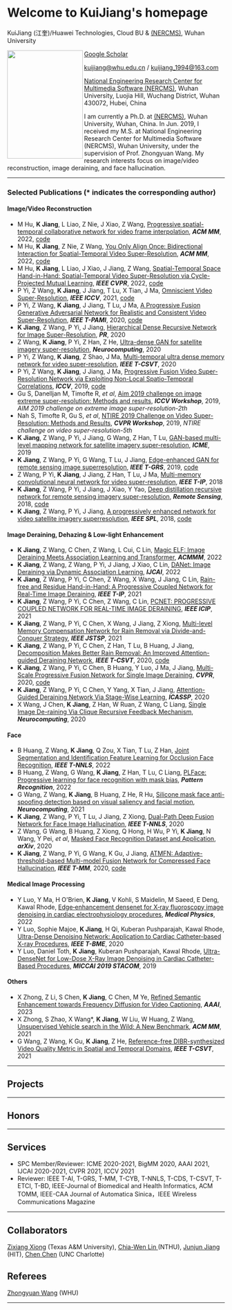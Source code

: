# Welcome to KuiJiang's homepage

KuiJiang (江奎)/Huawei Technologies, Cloud BU & [(NERCMS)](http://en.multimedia.whu.edu.cn/html/Faculties/), Wuhan University 

<a href="url"><img src="https://github.com/kuihua/kuijiang.github.io/blob/master/2白.jpg" align="left" height="250" width="175" ></a>

[Google Scholar](https://scholar.google.com/citations?user=AbOLE9QAAAAJ&hl=zh-CN)

kuijiang@whu.edu.cn / kuijiang_1994@163.com

[National Engineering Research Center for Multimedia Software (NERCMS)](http://en.multimedia.whu.edu.cn/html/Faculties/), Wuhan University, Luojia Hill, Wuchang District, Wuhan 430072, Hubei, China 

I am currently a Ph.D. at [(NERCMS)](http://en.multimedia.whu.edu.cn/html/Faculties/), Wuhan University, Wuhan, China. In Jun. 2019, I received my M.S. at National Engineering Research Center for Multimedia Software (NERCMS), Wuhan University, under the supervision of Prof. Zhongyuan Wang. My research interests focus on image/video reconstruction, image deraining, and face hallucination.
****

### Selected Publications (* indicates the corresponding author)

#### Image/Video Reconstruction
- M Hu, **K Jiang**, L Liao, Z Nie, J Xiao, Z Wang, [Progressive spatial-temporal collaborative network for video frame interpolation](https://dl.acm.org/doi/abs/10.1145/3503161.3547875?casa_token=5gnk5IzQOBUAAAAA:W6yIq2lA6140njNCf99p6MG-acQ-r5kwq1d9qLhayjcwuZsms7idGqCC3VqY5NFEYtVO64p2tlz_), _**ACM MM**_, 2022, [code]() 
- M Hu, **K Jiang**, Z Nie, Z Wang, [You Only Align Once: Bidirectional Interaction for Spatial-Temporal Video Super-Resolution](https://dl.acm.org/doi/abs/10.1145/3503161.3547874?casa_token=YH3V2tLmp-oAAAAA:JWsQ8ggvHGmyCjExyEUW-n6H96qDCLwnAm9zFOJm1Z4aPu3wG5umiFg7sw8iSFVt-QRdkYIUl2zO), _**ACM MM**_, 2022, [code]()
- M Hu, **K Jiang**, L Liao, J Xiao, J Jiang, Z Wang, [Spatial-Temporal Space Hand-in-Hand: Spatial-Temporal Video Super-Resolution via Cycle-Projected Mutual Learning](https://openaccess.thecvf.com/content/CVPR2022/html/Hu_Spatial-Temporal_Space_Hand-in-Hand_Spatial-Temporal_Video_Super-Resolution_via_Cycle-Projected_Mutual_Learning_CVPR_2022_paper.html), _**IEEE CVPR**_, 2022, [code]()
- P Yi, Z Wang, **K Jiang**, J Jiang, T Lu, X Tian, J Ma, [Omniscient Video Super-Resolution](https://www.researchgate.net/publication/350513351_Omniscient_Video_Super-Resolution), _**IEEE ICCV**_, 2021, [code]()
- P Yi, Z Wang, **K Jiang**, J Jiang, T Lu, J Ma, [A Progressive Fusion Generative Adversarial Network for Realistic and Consistent Video Super-Resolution](https://ieeexplore.ieee.org/document/9279273), _**IEEE T-PAMI**_, 2020, [code](https://github.com/psychopa4/MSHPFNL)
- **K Jiang**, Z Wang, P Yi, J Jiang, [Hierarchical Dense Recursive Network for Image Super-Resolution](https://www.sci-hub.ren/10.1016/j.patcog.2020.107475), _**PR**_, 2020
- Z Wang, **K Jiang**, P Yi, Z Han, Z He, [Ultra-dense GAN for satellite imagery super-resolution](https://www.sciencedirect.com/science/article/abs/pii/S0925231219314602), _**Neurocomputing**_, 2020
- P Yi, Z Wang, **K Jiang**, Z Shao, J Ma, [Multi-temporal ultra dense memory network for video super-resolution](https://ieeexplore.ieee.org/abstract/document/8752034/), _**IEEE T-CSVT**_, 2020
- P Yi, Z Wang, **K Jiang**, J Jiang, J Ma, [Progressive Fusion Video Super-Resolution Network via Exploiting Non-Local Spatio-Temporal Correlations](https://ieeexplore.ieee.org/document/9009484/), _**ICCV**_, 2019, [code](https://github.com/psychopa4/PFNL)
- Gu S, Danelljan M, Timofte R, _et al_, [Aim 2019 challenge on image extreme super-resolution: Methods and results](https://ieeexplore.ieee.org/abstract/document/9022627), _**ICCV Workshop**_, 2019, _AIM 2019 challenge on extreme image super-resolution-2th_
- Nah S, Timofte R, Gu S, _et al_, [NTIRE 2019 Challenge on Video Super-Resolution: Methods and Results](https://ieeexplore.ieee.org/document/9025527), _**CVPR Workshop**_, 2019, _NTIRE challenge on video super-resolution-5th_
- **K Jiang**, Z Wang, P Yi, J Jiang, G Wang, Z Han, T Lu, [GAN-based multi-level mapping network for satellite imagery super-resolution](https://ieeexplore.ieee.org/abstract/document/8784713/), _**ICME**_, 2019
- **K Jiang**, Z Wang, P Yi, G Wang, T Lu, J Jiang, [Edge-enhanced GAN for remote sensing image superresolution](https://ieeexplore.ieee.org/abstract/document/8677274), _**IEEE T-GRS**_, 2019, [code](https://github.com/kuihua/EEGAN)
- Z Wang, P Yi, **K Jiang**, J Jiang, Z Han, T Lu, J Ma, [Multi-memory convolutional neural network for video super-resolution](https://ieeexplore.ieee.org/abstract/document/8579237/), _**IEEE T-IP**_, 2018
- **K Jiang**, Z Wang, P Yi, J Jiang, J Xiao, Y Yao, [Deep distillation recursive network for remote sensing imagery super-resolution](https://www.mdpi.com/2072-4292/10/11/1700), _**Remote Sensing**_, 2018, [code](https://github.com/kuihua/DDRN)
- **K Jiang**, Z Wang, P Yi, J Jiang, [A progressively enhanced network for video satellite imagery superresolution](https://ieeexplore.ieee.org/abstract/document/8466642), _**IEEE SPL**_, 2018, [code](https://github.com/kuihua/PECNN)


#### Image Deraining, Dehazing & Low-light Enhancement
- **K Jiang**, Z Wang, C Chen, Z Wang, L Cui, C Lin, [Magic ELF: Image Deraining Meets Association Learning and Transformer](https://arxiv.org/abs/2207.10455), _**ACMMM**_, 2022
- **K Jiang**, Z Wang, Z Wang, P Yi, J Jiang, J Xiao, C Lin, [DANet: Image Deraining via Dynamic Association Learning](https://web.archive.org/web/20220720135059id_/https://www.ijcai.org/proceedings/2022/0137.pdf), _**IJCAI**_, 2022
- **K Jiang**, Z Wang, P Yi, C Chen, Z Wang, X Wang, J Jiang, C Lin, [Rain-free and Residue Hand-in-Hand: A Progressive Coupled Network for Real-Time Image Deraining](https://www.researchgate.net/publication/353620456_Rain-free_and_Residue_Hand-in-Hand_A_Progressive_Coupled_Network_for_Real-Time_Image_Deraining), _**IEEE T-IP**_, 2021
- **K Jiang**, Z Wang, P Yi, C Chen, Z Wang, C Lin, [PCNET: PROGRESSIVE COUPLED NETWORK FOR REAL-TIME IMAGE DERAINING](https://www.researchgate.net/publication/351868487_PCNET_PROGRESSIVE_COUPLED_NETWORK_FOR_REAL-TIME_IMAGE_DERAINING), _**IEEE ICIP**_, 2021
- **K Jiang**, Z Wang, P Yi, C Chen, X Wang, J Jiang, Z Xiong, [Multi-level Memory Compensation Network for Rain Removal via Divide-and-Conquer Strategy](https://ieeexplore.ieee.org/document/9328295), _**IEEE JSTSP**_, 2021
- **K Jiang**, Z Wang, P Yi, C Chen, Z Han, T Lu, B Huang, J Jiang, [Decomposition Makes Better Rain Removal: An
Improved Attention-guided Deraining Network](https://ieeexplore.ieee.org/document/9294056), _**IEEE T-CSVT**_, 2020, [code](https://github.com/kuihua/IADN)
- **K Jiang**, Z Wang, P Yi, C Chen, B Huang, Y Luo, J Ma, J Jiang, [Multi-Scale Progressive Fusion Network for Single Image Deraining](https://arxiv.org/abs/2003.10985), _**CVPR**_, 2020, [code](https://github.com/kuihua/MSPFN)
- **K Jiang**, Z Wang, P Yi, C Chen, Y Yang, X Tian, J Jiang, [Attention-Guided Deraining Network Via Stage-Wise Learning](https://ieeexplore.ieee.org/abstract/document/9053754), _**ICASSP**_, 2020
- X Wang, J Chen, **K Jiang**, Z Han, W Ruan, Z Wang, C Liang, [Single Image De-raining Via Clique Recursive Feedback Mechanism](https://www.sciencedirect.com/science/article/abs/pii/S0925231220312133), _**Neurocomputing**_, 2020

#### Face
- B Huang, Z Wang, **K Jiang**, Q Zou, X Tian, T Lu, Z Han, [Joint Segmentation and Identification Feature Learning for Occlusion Face Recognition](https://ieeexplore.ieee.org/abstract/document/9774848/?casa_token=fmnS_RxYY90AAAAA:iUdionbo-oKJ1urKPWZ37om2Jx4F-erVJqU3CEnPaWqHDONhuRGCuj2N9NY0c4MmxOFPWWl5G1Zicg), _**IEEE T-NNLS**_, 2022
- B Huang, Z Wang, G Wang, **K Jiang**, Z Han, T Lu, C Liang, [PLFace: Progressive learning for face recognition with mask bias](https://www.sciencedirect.com/science/article/pii/S0031320322006227), _**Pattern Recognition**_, 2022
- G Wang, Z Wang, **K Jiang**, B Huang, Z He, R Hu, [Silicone mask face anti-spoofing detection based on visual saliency and facial motion](https://www.sciencedirect.com/science/article/abs/pii/S0925231221009371), _**Neurocomputing**_, 2021
- **K Jiang**, Z Wang, P Yi, T Lu, J Jiang, Z Xiong, [Dual-Path Deep Fusion Network for Face Image Hallucination](https://ieeexplore.ieee.org/document/9229100), _**IEEE T-NNLS**_, 2020
- Z Wang, G Wang, B Huang, Z Xiong, Q Hong, H Wu, P Yi, **K Jiang**, N Wang, Y Pei, _et al_, [Masked Face Recognition Dataset and Application](https://arxiv.org/abs/2003.09093), _**arXiv**_, 2020
- **K Jiang**, Z Wang, P Yi, G Wang, K Gu, J Jiang, [ATMFN: Adaptive-threshold-based Multi-model Fusion Network for Compressed Face Hallucination](https://ieeexplore.ieee.org/abstract/document/8936424), _**IEEE T-MM**_, 2020, [code](https://github.com/kuihua/ATMFN)

#### Medical Image Processing
- Y Luo, Y Ma, H O'Brien, **K Jiang**, V Kohli, S Maidelin, M Saeed, E Deng, Kawal Rhode, [Edge‐enhancement densenet for X‐ray fluoroscopy image denoising in cardiac electrophysiology procedures](https://aapm.onlinelibrary.wiley.com/doi/full/10.1002/mp.15426), _**Medical Physics**_, 2022
- Y Luo, Sophie Majoe, **K Jiang**, H Qi, Kuberan Pushparajah, Kawal Rhode, [Ultra-Dense Denoising Network: Application to Cardiac Catheter-based X-ray Procedures](https://ieeexplore.ieee.org/document/9274535), _**IEEE T-BME**_, 2020
- Y Luo, Daniel Toth, **K Jiang**, Kuberan Pushparajah, Kawal Rhode, [Ultra-DenseNet for Low-Dose X-Ray Image Denoising in Cardiac Catheter-Based Procedures](https://link.springer.com/chapter/10.1007/978-3-030-39074-7_4), _**MICCAI 2019 STACOM**_, 2019

#### Others
- X Zhong, Z Li, S Chen, **K Jiang**, C Chen, M Ye, [Refined Semantic Enhancement towards Frequency Diffusion for Video Captioning](https://arxiv.org/abs/2211.15076), _**AAAI**_, 2023
- X Zhong, S Zhao, X Wang*, **K Jiang**, W Liu, W Huang, Z Wang, [Unsupervised Vehicle search in the Wild: A New Benchmark](), _**ACM MM**_, 2021
- G Wang, Z Wang, K Gu, **K Jiang**, Z He, [Reference-free DIBR-synthesized Video Quality Metric in Spatial and Temporal Domains](https://ieeexplore.ieee.org/abstract/document/9408663/), _**IEEE T-CSVT**_, 2021
****

## Projects
****

## Honors
****

## Services
- SPC Member/Reviewer: ICME 2020-2021, BigMM 2020, AAAI 2021, IJCAI 2020-2021, CVPR 2021, ICCV 2021
- Reviewer: IEEE T-AI, T-GRS, T-MM, T-CYB, T-NNLS, T-CDS, T-CSVT, T-ETCI, T-BD, IEEE-Journal of Biomedical and Health Informatics, ACM TOMM, IEEE-CAA Journal of Automatica Sinica，IEEE Wireless Communications Magazine
****

## Collaborators
[Zixiang Xiong](https://engineering.tamu.edu/electrical/profiles/zxiong.html) (Texas A\&M University), [Chia-Wen Lin ](https://dblp.uni-trier.de/pid/l/ChiaWenLin.html) (NTHU), [Junjun Jiang](https://jiangjunjun.wordpress.com/) (HIT), [Chen Chen](https://ece.uncc.edu/directory/dr-chen-chen-phd) (UNC Charlotte)

## Referees
[Zhongyuan Wang](https://dblp.uni-trier.de/pers/hd/w/Wang:Zhongyuan) (WHU)
****
